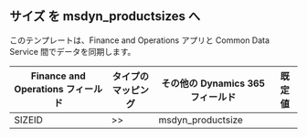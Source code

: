 ## <a name="sizes-to-msdyn_productsizes"></a>サイズ を msdyn_productsizes へ

このテンプレートは、Finance and Operations アプリと Common Data Service 間でデータを同期します。

Finance and Operations フィールド | タイプのマッピング | その他の Dynamics 365 フィールド | 既定値
---|---|---|---
SIZEID | >> | msdyn_productsize | 
